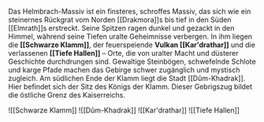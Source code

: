 Das Helmbrach-Massiv ist ein finsteres, schroffes Massiv, das sich wie ein steinernes Rückgrat vom Norden [[Drakmora]]s bis tief in den Süden [[Elmrath]]s erstreckt. Seine Spitzen ragen dunkel und gezackt in den Himmel, während seine Tiefen uralte Geheimnisse verbergen. In ihm liegen die **[[Schwarze Klamm]]**, der feuerspeiende **Vulkan [[Kar'drathar]]** und die verlassenen **[[Tiefe Hallen]]** – Orte, die von uralter Macht und düsterer Geschichte durchdrungen sind. Gewaltige Steinbögen, schwefelnde Schlote und karge Pfade machen das Gebirge schwer zugänglich und mystisch zugleich. Am südlichen Ende der Klamm liegt die Stadt [[Dûm-Khadrak]]. Hier befindet sich der Sitz des Königs der Klamm. Dieser Gebrigszug bildet die östliche Grenz des Kaiserreichs.

![[Schwarze Klamm]]
![[Dûm-Khadrak]]
![[Kar'drathar]]
![[Tiefe Hallen]]